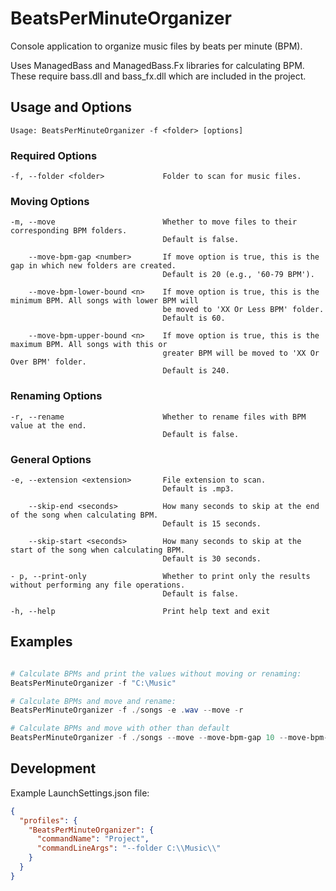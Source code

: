 # BeatsPerMinuteOrganizer

Console application to organize music files by beats per minute (BPM).

Uses ManagedBass and ManagedBass.Fx libraries for calculating BPM. These require bass.dll and bass_fx.dll which are included in the project.

## Usage and Options

`Usage: BeatsPerMinuteOrganizer -f <folder> [options]`

### Required Options
    -f, --folder <folder>             Folder to scan for music files.

### Moving Options
    -m, --move                        Whether to move files to their corresponding BPM folders. 
                                      Default is false.
      
        --move-bpm-gap <number>       If move option is true, this is the gap in which new folders are created. 
                                      Default is 20 (e.g., '60-79 BPM').
      
        --move-bpm-lower-bound <n>    If move option is true, this is the minimum BPM. All songs with lower BPM will 
                                      be moved to 'XX Or Less BPM' folder. 
                                      Default is 60.
      
        --move-bpm-upper-bound <n>    If move option is true, this is the maximum BPM. All songs with this or 
                                      greater BPM will be moved to 'XX Or Over BPM' folder. 
                                      Default is 240.
  
### Renaming Options
    -r, --rename                      Whether to rename files with BPM value at the end. 
                                      Default is false.

### General Options
    -e, --extension <extension>       File extension to scan. 
                                      Default is .mp3.

        --skip-end <seconds>          How many seconds to skip at the end of the song when calculating BPM. 
                                      Default is 15 seconds.
      
        --skip-start <seconds>        How many seconds to skip at the start of the song when calculating BPM. 
                                      Default is 30 seconds.

    - p, --print-only                 Whether to print only the results without performing any file operations. 
                                      Default is false.
  
    -h, --help                        Print help text and exit
      

## Examples

```powershell

# Calculate BPMs and print the values without moving or renaming:
BeatsPerMinuteOrganizer -f "C:\Music"

# Calculate BPMs and move and rename:
BeatsPerMinuteOrganizer -f ./songs -e .wav --move -r

# Calculate BPMs and move with other than default
BeatsPerMinuteOrganizer -f ./songs --move --move-bpm-gap 10 --move-bpm-lower-bound 50 --move-bpm-upper-bound 200
```

## Development

Example LaunchSettings.json file:
```json
{
  "profiles": {
    "BeatsPerMinuteOrganizer": {
      "commandName": "Project",
      "commandLineArgs": "--folder C:\\Music\\"
    }
  }
}
```